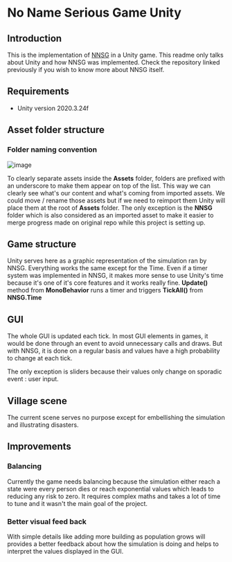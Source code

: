 # No Name Serious Game Unity

## Introduction

This is the implementation of [NNSG](https://github.com/gabrielrossier/NNSG) in a Unity game. This readme only talks about Unity and how NNSG was implemented. Check the repository linked previously if you wish to know more about NNSG itself.

## Requirements

- Unity version 2020.3.24f

## Asset folder structure
### Folder naming convention
![image](https://user-images.githubusercontent.com/31761067/157824568-ca7dc80a-b62f-4a56-b3f6-672812288334.png)

To clearly separate assets inside the **Assets** folder, folders are prefixed with an underscore to make them appear on top of the list. This way we can clearly see what's our content and what's coming from imported assets. We could move / rename those assets but if we need to reimport them Unity will place them at the root of **Assets** folder.
The only exception is the **NNSG** folder which is also considered as an imported asset to make it easier to merge progress made on original repo while this project is setting up.

## Game structure

Unity serves here as a graphic representation of the simulation ran by NNSG. Everything works the same except for the Time. Even if a timer system was implemented in NNSG, it makes more sense to use Unity's time because it's one of it's core features and it works really fine. **Update()** method from **MonoBehavior** runs a timer and triggers **TickAll()** from **NNSG.Time**

## GUI

The whole GUI is updated each tick. In most GUI elements in games, it would be done through an event to avoid unnecessary calls and draws. But with NNSG, it is done on a regular basis and values have a high probability to change at each tick. 

The only exception is sliders because their values only change on sporadic event : user input.

## Village scene

The current scene serves no purpose except for embellishing the simulation and illustrating disasters.

## Improvements

### Balancing

Currently the game needs balancing because the simulation either reach a state were every person dies or reach exponential values which leads to reducing any risk to zero. It requires complex maths and takes a lot of time to tune and it wasn't the main goal of the project.

### Better visual feed back

With simple details like adding more building as population grows will provides a better feedback about how the simulation is doing and helps to interpret the values displayed in the GUI.

